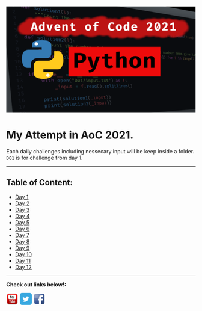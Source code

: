 ![AoC2021-AkaruiYami-Youtube-Series](./Assets/AOC2021_Banner.png)

# My Attempt in AoC 2021.

Each daily challenges including nessecary input will be keep inside a folder.
`D01` is for challenge from day 1.

---

## Table of Content:

- [Day 1](./D01/README.md#day-1)
- [Day 2](./D02/README.md#day-2)
- [Day 3](./D03/README.md#day-3)
- [Day 4](./D04/README.md#day-4)
- [Day 5](./D05/README.md#day-5)
- [Day 6](./D06/README.md#day-6)
- [Day 7](./D07/README.md#day-7)
- [Day 8](./D08/README.md#day-8)
- [Day 9](./D09/README.md#day-9)
- [Day 10](./D10/README.md#day-10)
- [Day 11](./D11/README.md#day-11)
- [Day 12](./D12/README.md#day-12)

---

<b>Check out links below!:</b>

[![yt-icon][1.1]][1.2]
[![twitter-icon][2.1]][2.2]
[![facebook-icon][3.1]][3.2]

[1.1]: ./Assets/social-media-icons/youtube_red.png
[1.2]: https://www.youtube.com/watch?v=Invlu2HLcBA&list=PLMzyOn0orr7zDnq32QlDgo0nAGbU-2K2A
[2.1]: ./Assets/social-media-icons/twitter.png
[2.2]: https://twitter.com/AkaruiYamiCode
[3.1]: ./Assets/social-media-icons/facebook.png
[3.2]: https://www.facebook.com/AkaruiYamiCode

